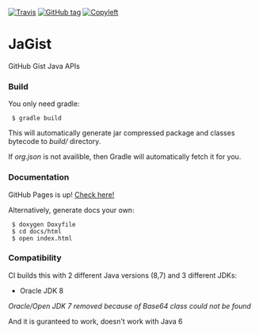 [![Travis](https://img.shields.io/travis/StefanoBelli/JaGist.svg)]() [![GitHub tag](https://img.shields.io/github/tag/StefanoBelli/JaGist.svg)]() [![Copyleft](https://img.shields.io/badge/copyleft-withlove-red.svg)]()

# JaGist
GitHub Gist Java APIs

### Build
You only need gradle:

~~~
 $ gradle build
~~~

This will automatically generate jar compressed package and classes bytecode to *build/* directory.

If *org.json* is not availible, then Gradle will automatically fetch it for you.

### Documentation

GitHub Pages is up!
[Check here!](https://stefanobelli.github.io/JaGist/html)

Alternatively, generate docs your own:

~~~
 $ doxygen Doxyfile
 $ cd docs/html
 $ open index.html
~~~

### Compatibility

CI builds this with 2 different Java versions (8,7) and 3 different JDKs:
 
 * Oracle JDK 8

 *Oracle/Open JDK 7 removed because of Base64 class could not be found*

And it is guranteed to work, doesn't work with Java 6
